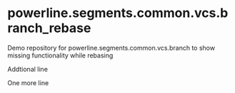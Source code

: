 # powerline.segments.common.vcs.branch_rebase
Demo repository for powerline.segments.common.vcs.branch to show missing functionality while rebasing  

Addtional line

One more line
